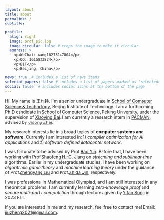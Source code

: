 ```yaml
---
layout: about
title: about
permalink: /
subtitle: 

profile:
  align: right
  image: prof_pic.jpg
  image_circular: false # crops the image to make it circular
  address: >
    <p>WeChat: wang18273147804</p>
    <p>QQ: 1615823824</p>
    <p>BIT</p>
    <p>Beijing, China</p>

news: true  # includes a list of news items
selected_papers: false # includes a list of papers marked as "selected={true}"
social: false  # includes social icons at the bottom of the page
---
```


Hi! My name is 王九铮. I'm a senior undergraduate in [School of Computer Science & Technology](https://cs.bit.edu.cn/), Beijing Institute of Technology. I am a forthcoming Ph.D candidate in [School of Computer Science](https://cs.pku.edu.cn/), Peking University, under the supervision of [Xiaoying Bai](https://scholar.google.com/citations?user=PzOx2UUAAAAJ&hl=zh-CN). I am currently a research intern in [PACMAN](https://pacman.cs.tsinghua.edu.cn/), advised by [Jidong Zhai](https://pacman.cs.tsinghua.edu.cn/~zjd/).

My research interests lie in a broad topics of **computer systems and software**. Currently I am interested in: 1) *compiler optimization for AI applications* and 2) *software defined datacenter network*.

I was fortunate to be advised by Prof.[Hao Yin](https://www.bnrist.tsinghua.edu.cn/info/1152/2519.htm). Before that, I have been working with Prof.[Shaofeng H.-C. Jiang](https://shaofengjiang.cn/) on *streaming and sublinear-time* algorithms. Earlier in my undergraduate studies, I have been working on *algorithmic game theory* and *machine learning theory* under the guidance of Prof.[Zhengyang Liu](https://lozycs.github.io/) and Prof.[Zhida Qin](https://cs.bit.edu.cn/szdw/jsml/fjs/qzd/index.htm), respectively.

I was professional in Mathematical Olympiad, and I am still interested in any theoretical problems. I am currently learning *zero-knowledge proof* and *secure multi-party computation* through lectures given by [Yifan Song](https://crypto-song.github.io/) in 2023 Fall.

If you are interested in me and my research, feel free to contact me! Email: [jiuzheng2021@gmail.com](jiuzheng2021@gmail.com).
